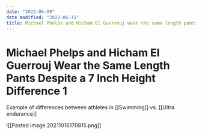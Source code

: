 ```yaml
---
date: "2022-06-09"
date modified: "2022-06-15"
title: Michael Phelps and Hicham El Guerrouj wear the same length pants despite a 7 inch height difference 1
---
```


# Michael Phelps and Hicham El Guerrouj Wear the Same Length Pants Despite a 7 Inch Height Difference 1
Example of differences between athletes in [[Swimming]] vs. [[Ultra endurance]]

![[Pasted image 20211016170815.png]]
